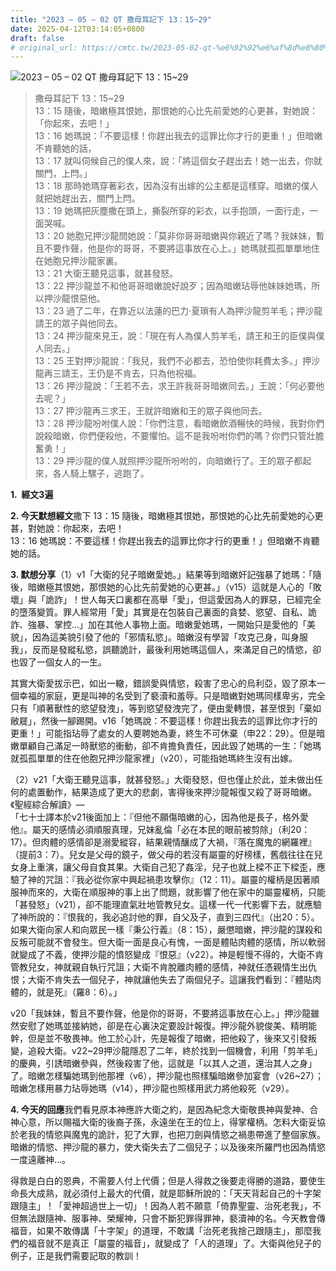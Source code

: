 ```yaml
---
title: "2023 – 05 – 02 QT 撒母耳記下 13：15~29"
date: 2025-04-12T03:14:05+0800
draft: false
# original_url: https://cmtc.tw/2023-05-02-qt-%e6%92%92%e6%af%8d%e8%80%b3%e8%a8%98%e4%b8%8b-13%ef%bc%9a1529
---
```


![2023 – 05 – 02 QT 撒母耳記下 13：15\~29](/images/qt.jpg  "2023 – 05 – 02 QT 撒母耳記下 13：15\~29")

> 撒母耳記下 13：15\~29  
> 13：15 隨後，暗嫩極其恨她，那恨她的心比先前愛她的心更甚，對她說：「你起來，去吧！」  
> 13：16 她瑪說：「不要這樣！你趕出我去的這罪比你才行的更重！」但暗嫩不肯聽她的話，  
> 13：17 就叫伺候自己的僕人來，說：「將這個女子趕出去！她一出去，你就關門，上閂。」  
> 13：18 那時她瑪穿著彩衣，因為沒有出嫁的公主都是這樣穿。暗嫩的僕人就把她趕出去，關門上閂。  
> 13：19 她瑪把灰塵撒在頭上，撕裂所穿的彩衣，以手抱頭，一面行走，一面哭喊。  
> 13：20 她胞兄押沙龍問她說：「莫非你哥哥暗嫩與你親近了嗎？我妹妹，暫且不要作聲，他是你的哥哥，不要將這事放在心上。」她瑪就孤孤單單地住在她胞兄押沙龍家裏。  
> 13：21 大衛王聽見這事，就甚發怒。  
> 13：22 押沙龍並不和他哥哥暗嫩說好說歹；因為暗嫩玷辱他妹妹她瑪，所以押沙龍恨惡他。  
> 13：23 過了二年，在靠近以法蓮的巴力‧夏瑣有人為押沙龍剪羊毛；押沙龍請王的眾子與他同去。  
> 13：24 押沙龍來見王，說：「現在有人為僕人剪羊毛，請王和王的臣僕與僕人同去。」  
> 13：25 王對押沙龍說：「我兒，我們不必都去，恐怕使你耗費太多。」押沙龍再三請王，王仍是不肯去，只為他祝福。  
> 13：26 押沙龍說：「王若不去，求王許我哥哥暗嫩同去。」王說：「何必要他去呢？」  
> 13：27 押沙龍再三求王，王就許暗嫩和王的眾子與他同去。  
> 13：28 押沙龍吩咐僕人說：「你們注意，看暗嫩飲酒暢快的時候，我對你們說殺暗嫩，你們便殺他，不要懼怕。這不是我吩咐你們的嗎？你們只管壯膽奮勇！」  
> 13：29 押沙龍的僕人就照押沙龍所吩咐的，向暗嫩行了。王的眾子都起來，各人騎上騾子，逃跑了。

**1.  經文3遍**

**2. 今天默想經文**撒下 13：15 隨後，暗嫩極其恨她，那恨她的心比先前愛她的心更甚，對她說：你起來，去吧！  
13：16 她瑪說：不要這樣！你趕出我去的這罪比你才行的更重！」但暗嫩不肯聽她的話。

**3. 默想分享**（1）v1「大衛的兒子暗嫩愛她。」結果等到暗嫩奸記強暴了她瑪：「隨後，暗嫩極其恨她，那恨她的心比先前愛她的心更甚。」（v15）這就是人心的「敗壞」與「詭詐」！世人每天口裏都在高舉「愛」，但這愛因為人的罪惡，已經完全的墮落變質。罪人經常用「愛」其實是在包裝自己裏面的貪婪、慾望、自私、詭詐、強暴、掌控…」加在其他人事物上面。暗嫩愛她瑪，一開始只是愛他的「美貌」，因為這美貌引發了他的「邪情私慾」。暗嫩沒有學習「攻克己身，叫身服我」，反而是發縱私慾，誤聽詭計，最後利用她瑪這個人，來滿足自己的情慾，卻也毀了一個女人的一生。

其實大衛愛拔示巴，如出一轍，錯誤愛與情慾，殺害了忠心的烏利亞，毀了原本一個幸福的家庭，更是叫神的名受到了褻瀆和羞辱。只是暗嫩對她瑪同樣卑劣，完全只有「順著獸性的慾望發洩」，等到慾望發洩完了，便由愛轉恨，甚至恨到「棄如敝屣」，然後一腳踢開。v16「她瑪說：不要這樣！你趕出我去的這罪比你才行的更重！」可能指玷辱了處女的人要聘她為妻，終生不可休棄（申22：29）。但是暗嫩單顧自己滿足一時獸慾的衝動，卻不肯擔負責任，因此毀了她瑪的一生：「她瑪就孤孤單單的住在他胞兄押沙龍家裡」（v20），可能指她瑪終生沒有出嫁。

（2）v21「大衛王聽見這事，就甚發怒。」大衛發怒，但也僅止於此，並未做出任何的處置動作，結果造成了更大的悲劇，害得後來押沙龍報復又殺了哥哥暗嫩。《聖經綜合解讀》—  
「七十士譯本於v21後面加上：『但他不願傷暗嫩的心，因為他是長子，格外愛他』。屬天的感情必須順服真理，兄妹亂倫「必在本民的眼前被剪除」（利20：17）。但肉體的感情卻是溺愛縱容，結果親情釀成了大禍，『落在魔鬼的網羅裡』（提前3：7）。兒女是父母的鏡子，做父母的若沒有屬靈的好榜樣，舊戲往往在兒女身上重演，讓父母自食其果。大衛自己犯了姦淫，兒子也就上樑不正下樑歪，應驗了神的咒詛：『我必從你家中興起禍患攻擊你』（12：11）。屬靈的權柄是因著順服神而來的，大衛在順服神的事上出了問題，就影響了他在家中的屬靈權柄，只能「甚發怒」（v21），卻不能理直氣壯地管教兒女。這樣一代一代影響下去，就應驗了神所說的：『恨我的，我必追討他的罪，自父及子，直到三四代』（出20：5）。如果大衛向家人和向眾民一樣『秉公行義』（8：15），嚴懲暗嫩，押沙龍的謀殺和反叛可能就不會發生。但大衛一面是良心有愧，一面是體貼肉體的感情，所以軟弱就變成了不義，使押沙龍的憤怒變成『恨惡』（v22）。神是輕慢不得的，大衛不肯管教兒女，神就親自執行咒詛；大衛不肯脫離肉體的感情，神就任憑親情生出仇恨；大衛不肯失去一個兒子，神就讓他失去了兩個兒子。這讓我們看到：『體貼肉體的，就是死』（羅8：6）。」

v20「我妹妹，暫且不要作聲，他是你的哥哥，不要將這事放在心上。」押沙龍雖然安慰了她瑪並接納她，卻是在心裏決定要設計報復。押沙龍外貌俊美、精明能幹，但是並不敬畏神。他工於心計，先是報復了暗嫩，把他殺了，後來又引發叛變，追殺大衛。v22\~29押沙龍隱忍了二年，終於找到一個機會，利用「剪羊毛」的慶典，引誘暗嫩參與，然後殺害了他，這就是「以其人之道，還治其人之身」了。暗嫩怎樣騙她瑪到他那裡（v6），押沙龍也照樣騙暗嫩參加宴會（v26\~27）；暗嫩怎樣用暴力玷辱她瑪（v14），押沙龍也照樣用武力將他殺死（v29）。

**4. 今天的回應**我們看見原本神應許大衛之約，是因為紀念大衛敬畏神與愛神、合神心意，所以賜福大衛的後裔子孫，永遠坐在王的位上，得掌權柄。怎料大衛妥協於老我的情慾與魔鬼的詭計，犯了大罪，也把刀劍與情慾之禍患帶進了整個家族。 暗嫩的情慾、押沙龍的暴力，使大衛失去了二個兒子；以及後來所羅門也因為情慾一度遠離神…。

得救是白白的恩典，不需要人付上代價；但是人得救之後要走得勝的道路，要使生命長大成熟，就必須付上最大的代價，就是耶穌所說的：「天天背起自己的十字架跟隨主」！「愛神超過世上一切」！因為人若不願意「倚靠聖靈、治死老我」，不但無法跟隨神、服事神、榮耀神，只會不斷犯罪得罪神，褻瀆神的名。今天教會傳福音，如果不敢傳講「十字架」的道理，不敢講「治死老我捨己跟隨主」，那麼我們的福音就不是真正「屬靈的福音」，就變成了「人的道理」了。大衛與他兒子的例子，正是我們需要記取的教訓！